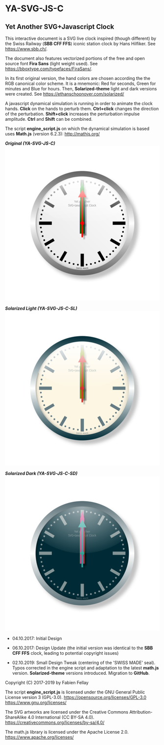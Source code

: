 # YA-SVG-JS-C
## Yet Another SVG+Javascript Clock

This interactive document is a SVG live clock inspired (though different) by the Swiss Railway (**SBB CFF FFS**) iconic station clock by Hans Hilfiker. See <https://www.sbb.ch/>.

The document also features vectorized portions of the free and open source font **Fira Sans** (light weight used). See <https://bboxtype.com/typefaces/FiraSans/>.

In its first original version, the hand colors are chosen according the the RGB canonical color scheme. It is a mnemonic: Red for seconds, Green for minutes and Blue for hours. Then, **Solarized-theme** light and dark versions were created. See <https://ethanschoonover.com/solarized/>

A javascript dynamical simulation is running in order to animate the clock hands. **Click** on the hands to perturb them. **Ctrl+click** changes the direction of the perturbation. **Shift+click** increases the perturbation impulse amplitude. **Ctrl** and **Shift** can be combined.

The script **engine_script.js** on which the dynamical simulation is based uses **Math.js** (version 6.2.3): <http://mathjs.org/>

***Original (YA-SVG-JS-C)***
![Original YA-SVG-JS-C](/YA_SVG_JS_C.svg)

***Solarized Light (YA-SVG-JS-C-SL)***
![Solarized Light YA-SVG-JS-C-SL](/YA_SVG_JS_C_SL.svg)

***Solarized Dark (YA-SVG-JS-C-SD)***
![Solarized Light YA-SVG-JS-C-SD](/YA_SVG_JS_C_SD.svg)

* 04.10.2017: Initial Design

* 06.10.2017: Design Update (the initial version was identical to the **SBB CFF FFS** clock, leading to potential copyright issues)

* 02.10.2019: Small Design Tweak (centering of the 'SWISS MADE' seal). Typos corrected in the engine script and adaptation to the latest **math.js** version. **Solarized-theme** versions introduced. Migration to **GitHub**.

Copyright (C) 2017-2019 by Fabien Fellay

The script **engine_script.js** is licensed under the GNU General Public License version 3 (GPL-3.0).
<https://opensource.org/licenses/GPL-3.0>
<https://www.gnu.org/licenses/>

The SVG artworks are licensed under the Creative Commons Attribution-ShareAlike 4.0 International (CC BY-SA 4.0).
<https://creativecommons.org/licenses/by-sa/4.0/>

The math.js library is licensed under the Apache License 2.0.
<https://www.apache.org/licenses/>
